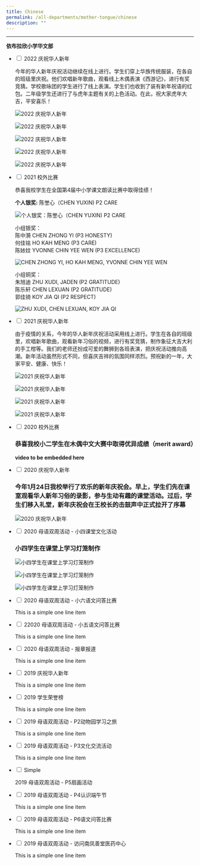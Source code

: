 ```yaml
---
title: Chinese
permalink: /all-departments/mother-tongue/chinese
description: ""
---
```



-----------------------------

****依布拉欣小学华文部****

<ul class="jekyllcodex_accordion">
  <li>
    <input type="checkbox" id="accordion1">
    <label for="accordion1">2022 庆祝华人新年</label>
    <div>
      <p>今年的华人新年庆祝活动继续在线上进行。学生们穿上华族传统服装，在各自的班级里庆祝。他们欢唱新年歌曲，观看线上木偶表演《西游记》，进行有奖竞猜。学校歌咏团的学生进行了线上表演。学生们也收到了装有新年祝语的红包。二年级学生还进行了与虎年主题有关的上色活动。在此，祝大家虎年大吉，平安喜乐！</p>
<p><img src="/images/accordion1-1.png" alt="2022 庆祝华人新年"></p>
<p><img src="/images/accordion1-2.jpg" alt="2022 庆祝华人新年"></p>
<p><img src="/images/accordion1-3.jpg" alt="2022 庆祝华人新年"></p>
<p><img src="/images/accordion1-4.jpg" alt="2022 庆祝华人新年"></p>
<p><img src="/images/accordion1-5.jpg" alt="2022 庆祝华人新年"></p>
    </div>
	</li>
	 <li>
    <input type="checkbox" id="accordion2">
    <label for="accordion2">2021 校外比赛</label>
    <div>
      <p>恭喜我校学生在全国第4届中小学课文朗读比赛中取得佳绩！</p>
<p><strong>个人银奖:</strong> 陈誉心（CHEN YUXIN) P2 CARE</p>
<p><img src="/images/accordion2-1.jpg" alt="个人银奖：陈誉心（CHEN YUXIN) P2 CARE"></p>
<p>小组银奖：<br>
陈中漪 CHEN ZHONG YI (P3 HONESTY) <br>
何佳铭 HO KAH MENG (P3 CARE) <br>
陈㛄妏 YVONNE CHIN YEE WEN (P3 EXCELLENCE)</p>
<p><img src="/images/accordion2-2.jpg" alt="CHEN ZHONG YI, HO KAH MENG, YVONNE CHIN YEE WEN"></p>
<p>小组铜奖：<br>
朱旭迪 ZHU XUDI, JADEN (P2 GRATITUDE) <br>
陈乐轩 CHEN LEXUAN (P2 GRATITUDE) <br>
郭佳锜  KOY JIA QI (P2 RESPECT)                                     </p>
<p><img src="/images/accordion2-3.jpg" alt="ZHU XUDI, CHEN LEXUAN, KOY JIA QI"></p>
    </div>
	</li>
	 <li>
    <input type="checkbox" id="accordion3">
    <label for="accordion3">2021 庆祝华人新年</label>
    <div>
      <p>由于疫情的关系，今年的华人新年庆祝活动采用线上进行。学生在各自的班级里，欢唱新年歌曲，观看新年习俗的视频，进行有奖竞猜，制作象征大吉大利的手工柑等。我们的老师还扮成可爱的舞狮到各班表演，把庆祝活动推向高潮。新年活动虽然形式不同，但喜庆吉祥的氛围同样浓烈。预祝新的一年，大家平安、健康、快乐！</p>
<p><img src="/images/accordion3-1.png" alt="2021 庆祝华人新年"></p>
<p><img src="/images/accordion3-2.png" alt="2021 庆祝华人新年"></p>
<p><img src="/images/accordion3-3.png" alt="2021 庆祝华人新年"></p>
<p><img src="/images/accordion3-4.png" alt="2021 庆祝华人新年"></p>
    </div>
	</li>
	 <li>
    <input type="checkbox" id="accordion4">
    <label for="accordion4">2020 校外比赛</label>
    <div>
      <h3 id="恭喜我校小二学生在木偶中文大赛中取得优异成绩（merit-award）">恭喜我校小二学生在木偶中文大赛中取得优异成绩（merit award）</h3>
<p><strong>video to be embedded here</strong> </p>
    </div>
	</li>
	 <li>
    <input type="checkbox" id="accordion5">
    <label for="accordion5">2020 庆祝华人新年</label>
    <div>
      <h3 id="今年1月24日我校举行了欢乐的新年庆祝会。早上，学生们先在课室观看华人新年习俗的录影，参与生动有趣的课堂活动。过后，学生们移入礼堂，新年庆祝会在王校长的击鼓声中正式拉开了序幕">今年1月24日我校举行了欢乐的新年庆祝会。早上，学生们先在课室观看华人新年习俗的录影，参与生动有趣的课堂活动。过后，学生们移入礼堂，新年庆祝会在王校长的击鼓声中正式拉开了序幕</h3>
<p><img src="/images/accordion5-1.jpg" alt="2020 庆祝华人新年"></p>
    </div>
	</li>
	 <li>
    <input type="checkbox" id="accordion6">
    <label for="accordion6">2020 母语双周活动 - 小四课堂文化活动</label>
    <div>
      <h3 id="小四学生在课堂上学习灯笼制作">小四学生在课堂上学习灯笼制作</h3>
<p><img src="/images/accordion6-1.png" alt="小四学生在课堂上学习灯笼制作"></p>
<p><img src="/images/accordion6-2.png" alt="小四学生在课堂上学习灯笼制作"></p>
<p><img src="/images/accordion6-3.png" alt="小四学生在课堂上学习灯笼制作"></p>
    </div>
	</li>
	 <li>
    <input type="checkbox" id="accordion7">
    <label for="accordion7">2020 母语双周活动 - 小六语文问答比赛</label>
    <div>
      <p>This is a simple one line item</p>
    </div>
	</li>
	 <li>
    <input type="checkbox" id="accordion8">
    <label for="accordion8">22020 母语双周活动 - 小五语文问答比赛</label>
    <div>
      <p>This is a simple one line item</p>
    </div>
	</li>
	 <li>
    <input type="checkbox" id="accordion9">
    <label for="accordion9">2020 母语双周活动 - 报章报道</label>
    <div>
      <p>This is a simple one line item</p>
    </div>
	</li>
	 <li>
    <input type="checkbox" id="accordion10">
    <label for="accordion10">2019 庆祝华人新年</label>
    <div>
      <p>This is a simple one line item</p>
    </div>
	</li>
	 <li>
    <input type="checkbox" id="accordion11">
    <label for="accordion11">2019 学生荣誉榜</label>
    <div>
      <p>This is a simple one line item</p>
    </div>
	</li>
	 <li>
    <input type="checkbox" id="accordion12">
    <label for="accordion12">2019 母语双周活动 - P2动物园学习之旅</label>
    <div>
      <p>This is a simple one line item</p>
    </div>
	</li>
	 <li>
    <input type="checkbox" id="accordion13">
    <label for="accordion13">2019 母语双周活动 - P3文化交流活动</label>
    <div>
      <p>This is a simple one line item</p>
    </div>
	</li>
	 <li>
    <input type="checkbox" id="accordion14">
    <label for="accordion14">Simple</label>
    <div>
      <p>2019 母语双周活动 - P5扇画活动</p>
    </div>
	</li>
	 <li>
    <input type="checkbox" id="accordion15">
    <label for="accordion15">2019 母语双周活动 - P4认识端午节</label>
    <div>
      <p>This is a simple one line item</p>
    </div>
	</li>
	 <li>
    <input type="checkbox" id="accordion16">
    <label for="accordion16">2019 母语双周活动 - P6语文问答比赛</label>
    <div>
      <p>This is a simple one line item</p>
    </div>
	</li>
	 <li>
    <input type="checkbox" id="accordion17">
    <label for="accordion17">2019 母语双周活动 - 访问南凤善堂医药中心</label>
    <div>
      <p>This is a simple one line item</p>
    </div>
	</li>
</ul>